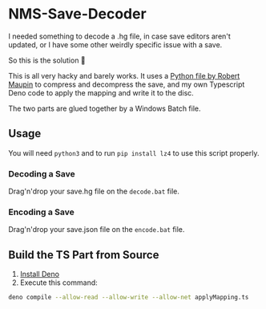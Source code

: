 # NMS-Save-Decoder

I needed something to decode a .hg file, in case save editors aren't updated, or I have some other weirdly specific issue with a save.

So this is the solution :shrug:

This is all very hacky and barely works. It uses a [Python file by Robert Maupin](https://gist.github.com/Chase-san/16076aaa90429ea6170550926b70f48b) to compress and decompress the save, and my own Typescript Deno code to apply the mapping and write it to the disc.

The two parts are glued together by a Windows Batch file.

## Usage

You will need `python3` and to run `pip install lz4` to use this script properly.

### Decoding a Save

Drag'n'drop your save.hg file on the `decode.bat` file.

### Encoding a Save

Drag'n'drop your save.json file on the `encode.bat` file.

## Build the TS Part from Source

1. [Install Deno](https://docs.deno.com/runtime/manual/getting_started/installation)
2. Execute this command:

```sh
deno compile --allow-read --allow-write --allow-net applyMapping.ts
```
